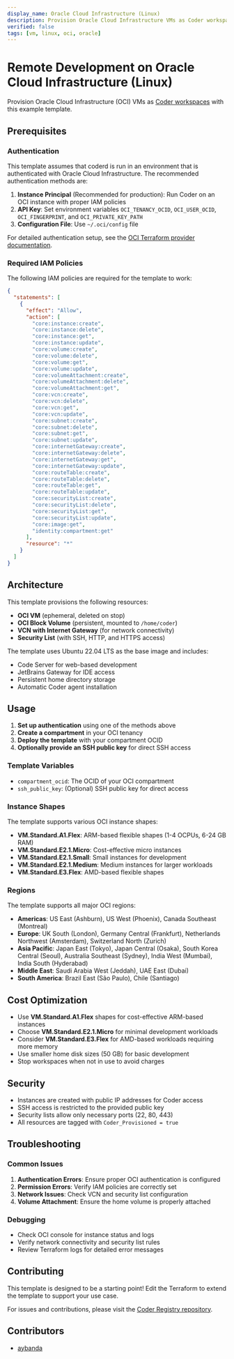 ```yaml
---
display_name: Oracle Cloud Infrastructure (Linux)
description: Provision Oracle Cloud Infrastructure VMs as Coder workspaces
verified: false
tags: [vm, linux, oci, oracle]
---
```


# Remote Development on Oracle Cloud Infrastructure (Linux)

Provision Oracle Cloud Infrastructure (OCI) VMs as [Coder workspaces](https://coder.com/docs/workspaces) with this example template.

## Prerequisites

### Authentication

This template assumes that coderd is run in an environment that is authenticated with Oracle Cloud Infrastructure. The recommended authentication methods are:

1. **Instance Principal** (Recommended for production): Run Coder on an OCI instance with proper IAM policies
2. **API Key**: Set environment variables `OCI_TENANCY_OCID`, `OCI_USER_OCID`, `OCI_FINGERPRINT`, and `OCI_PRIVATE_KEY_PATH`
3. **Configuration File**: Use `~/.oci/config` file

For detailed authentication setup, see the [OCI Terraform provider documentation](https://registry.terraform.io/providers/oracle/oci/latest/docs#authentication).

### Required IAM Policies

The following IAM policies are required for the template to work:

```json
{
  "statements": [
    {
      "effect": "Allow",
      "action": [
        "core:instance:create",
        "core:instance:delete",
        "core:instance:get",
        "core:instance:update",
        "core:volume:create",
        "core:volume:delete",
        "core:volume:get",
        "core:volume:update",
        "core:volumeAttachment:create",
        "core:volumeAttachment:delete",
        "core:volumeAttachment:get",
        "core:vcn:create",
        "core:vcn:delete",
        "core:vcn:get",
        "core:vcn:update",
        "core:subnet:create",
        "core:subnet:delete",
        "core:subnet:get",
        "core:subnet:update",
        "core:internetGateway:create",
        "core:internetGateway:delete",
        "core:internetGateway:get",
        "core:internetGateway:update",
        "core:routeTable:create",
        "core:routeTable:delete",
        "core:routeTable:get",
        "core:routeTable:update",
        "core:securityList:create",
        "core:securityList:delete",
        "core:securityList:get",
        "core:securityList:update",
        "core:image:get",
        "identity:compartment:get"
      ],
      "resource": "*"
    }
  ]
}
```

## Architecture

This template provisions the following resources:

- **OCI VM** (ephemeral, deleted on stop)
- **OCI Block Volume** (persistent, mounted to `/home/coder`)
- **VCN with Internet Gateway** (for network connectivity)
- **Security List** (with SSH, HTTP, and HTTPS access)

The template uses Ubuntu 22.04 LTS as the base image and includes:

- Code Server for web-based development
- JetBrains Gateway for IDE access
- Persistent home directory storage
- Automatic Coder agent installation

## Usage

1. **Set up authentication** using one of the methods above
2. **Create a compartment** in your OCI tenancy
3. **Deploy the template** with your compartment OCID
4. **Optionally provide an SSH public key** for direct SSH access

### Template Variables

- `compartment_ocid`: The OCID of your OCI compartment
- `ssh_public_key`: (Optional) SSH public key for direct access

### Instance Shapes

The template supports various OCI instance shapes:

- **VM.Standard.A1.Flex**: ARM-based flexible shapes (1-4 OCPUs, 6-24 GB RAM)
- **VM.Standard.E2.1.Micro**: Cost-effective micro instances
- **VM.Standard.E2.1.Small**: Small instances for development
- **VM.Standard.E2.1.Medium**: Medium instances for larger workloads
- **VM.Standard.E3.Flex**: AMD-based flexible shapes

### Regions

The template supports all major OCI regions:

- **Americas**: US East (Ashburn), US West (Phoenix), Canada Southeast (Montreal)
- **Europe**: UK South (London), Germany Central (Frankfurt), Netherlands Northwest (Amsterdam), Switzerland North (Zurich)
- **Asia Pacific**: Japan East (Tokyo), Japan Central (Osaka), South Korea Central (Seoul), Australia Southeast (Sydney), India West (Mumbai), India South (Hyderabad)
- **Middle East**: Saudi Arabia West (Jeddah), UAE East (Dubai)
- **South America**: Brazil East (São Paulo), Chile (Santiago)

## Cost Optimization

- Use **VM.Standard.A1.Flex** shapes for cost-effective ARM-based instances
- Choose **VM.Standard.E2.1.Micro** for minimal development workloads
- Consider **VM.Standard.E3.Flex** for AMD-based workloads requiring more memory
- Use smaller home disk sizes (50 GB) for basic development
- Stop workspaces when not in use to avoid charges

## Security

- Instances are created with public IP addresses for Coder access
- SSH access is restricted to the provided public key
- Security lists allow only necessary ports (22, 80, 443)
- All resources are tagged with `Coder_Provisioned = true`

## Troubleshooting

### Common Issues

1. **Authentication Errors**: Ensure proper OCI authentication is configured
2. **Permission Errors**: Verify IAM policies are correctly set
3. **Network Issues**: Check VCN and security list configuration
4. **Volume Attachment**: Ensure the home volume is properly attached

### Debugging

- Check OCI console for instance status and logs
- Verify network connectivity and security list rules
- Review Terraform logs for detailed error messages

## Contributing

This template is designed to be a starting point! Edit the Terraform to extend the template to support your use case.

For issues and contributions, please visit the [Coder Registry repository](https://github.com/coder/registry).

## Contributors

- [aybanda](https://github.com/aybanda)
